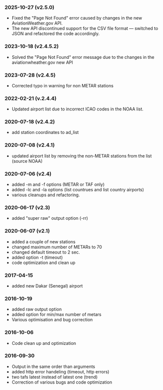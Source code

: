 ### 2025-10-27 (v2.5.0)
* Fixed the "Page Not Found" error caused by changes in the new AviationWeather.gov API.
* The new API discontinued support for the CSV file format — switched to JSON and refactored the code accordingly.

### 2023-10-18 (v2.4.5.2)
* Solved the "Page Not Found" error message due to the changes in the aviationwheather.gov new API

### 2023-07-28 (v2.4.5)
* Corrected typo in warning for non METAR stations

### 2022-02-21 (v.2.4.4)
* Updated airport list due to incorrect ICAO codes in the NOAA list.

### 2020-07-18 (v2.4.2)
* add station coordinates to ad_list

### 2020-07-08 (v2.4.1)
* updated airport list by removing the non-METAR stations from the list (source NOAA)

### 2020-07-06 (v2.4)
* added -m and -f options (METAR or TAF only)
* added -lc and -la options (list countrues and list country airports)
* various cleanups and refactoring.

### 2020-06-17 (v2.3)
* added "super raw" output option (-rr)

### 2020-06-07 (v2.1)
* added a couple of new stations
* changed maximum number of METARs to 70
* changed default timeout to 2 sec.
* added option -t (timeout)
* code optimization and clean up 

### 2017-04-15
* added new Dakar (Senegal) airport

### 2016-10-19
* added raw output option
* added option for min/max number of metars
* Various optimisation and bug correction

### 2016-10-06
 * Code clean up and optimization

### 2016-09-30
 * Output in the same order than arguments
 * added http error handeling (timeout, http errors)
 * two tafs latest instead of latest one (trend)
 * Correction of various bugs and code optimization
